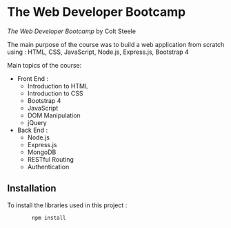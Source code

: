 # The Web Developer Bootcamp
*The Web Developer Bootcamp* by Colt Steele

The main purpose of the course was to build a web application from scratch using : HTML, CSS, JavaScript, Node.js, Express.js, Bootstrap 4


 Main topics of the course:
 - Front End :
	 - Introduction to HTML
	 - Introduction to CSS 
	 - Bootstrap 4 
	 - JavaScript
	 - DOM Manipulation
	 - jQuery
 - Back End :
	 - Node.js
	 - Express.js
	 - MongoDB
	 - RESTful Routing
	 - Authentication



## Installation
To install the libraries used in this project :

			npm install 